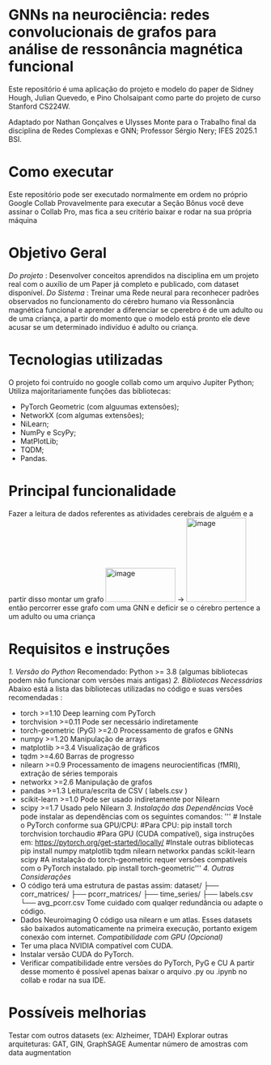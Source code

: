 # GNNs na neurociência: redes convolucionais de grafos para análise de ressonância magnética funcional
Este repositório é uma aplicação do projeto e modelo do paper de Sidney Hough, Julian Quevedo, e Pino Cholsaipant como parte do projeto de curso Stanford CS224W.

Adaptado por Nathan Gonçalves e Ulysses Monte para o Trabalho final da disciplina de Redes Complexas e GNN;
Professor Sérgio Nery;
IFES 2025.1 BSI.

# Como executar
Este repositório pode ser executado normalmente em ordem no próprio Google Collab
Provavelmente para executar a Seção Bônus você deve assinar o Collab Pro, mas fica a seu critério baixar e rodar na sua própria máquina

# Objetivo Geral
*Do projeto* : Desenvolver conceitos aprendidos na disciplina em um projeto real com o auxílio de um Paper já completo e publicado, com dataset disponível.
*Do Sistema* : Treinar uma Rede neural para reconhecer padrôes observados no funcionamento do cérebro humano via Ressonância magnética funcional e aprender a diferenciar se cperebro é de um adulto ou de uma criança, a partir do momento que o modelo está pronto ele deve acusar se um determinado indivíduo é adulto ou criança.

# Tecnologias utilizadas
O projeto foi contruído no google collab como um arquivo Jupiter Python;
Utiliza majoritariamente funções das bibliotecas:
 - PyTorch Geometric (com alguumas extensões);
 - NetworkX (com algumas extensões);
 - NiLearn;
 - NumPy e ScyPy;
 - MatPlotLib;
 - TQDM;
 - Pandas.

# Principal funcionalidade
Fazer a leitura de dados referentes as atividades cerebrais de alguém e a partir disso montar um grafo
<img width="138" height="67" alt="image" src="https://github.com/user-attachments/assets/94cf2977-7081-425a-b8e8-9688ac3e31ab" /> -> <img width="118" height="166" alt="image" src="https://github.com/user-attachments/assets/54bb5d55-4f8a-43b7-b129-db4aee200221" /><br/>
então percorrer esse grafo com uma GNN e deficir se o cérebro pertence a um adulto ou uma criança



# Requisitos e instruções 
*1. Versão do Python*
  Recomendado: Python >= 3.8 (algumas bibliotecas podem não funcionar com versões mais antigas)
*2. Bibliotecas Necessárias*
  Abaixo está a lista das bibliotecas utilizadas no código e suas versões recomendadas :
 - torch >=1.10 Deep learning com PyTorch
 - torchvision >=0.11 Pode ser necessário indiretamente
 - torch-geometric (PyG) >=2.0 Processamento de grafos e GNNs
 - numpy >=1.20 Manipulação de arrays
 - matplotlib >=3.4 Visualização de gráficos
 - tqdm >=4.60 Barras de progresso
 - nilearn >=0.9 Processamento de imagens neurocientíficas (fMRI), extração de séries temporais
 - networkx >=2.6 Manipulação de grafos
 - pandas >=1.3 Leitura/escrita de CSV ( labels.csv )
 - scikit-learn >=1.0 Pode ser usado indiretamente por Nilearn
 - scipy >=1.7 Usado pelo Nilearn
*3. Instalação das Dependências*
Você pode instalar as dependências com os seguintes comandos:
'''  # Instale o PyTorch conforme sua GPU/CPU:
  #Para CPU:
  pip install torch torchvision torchaudio
  #Para GPU (CUDA compatível), siga instruções em: https://pytorch.org/get-started/locally/ 
  #Instale outras bibliotecas
  pip install numpy matplotlib tqdm nilearn networkx pandas scikit-learn scipy
  #A instalação do torch-geometric requer versões compatíveis com o PyTorch instalado. 
  pip install torch-geometric'''
*4. Outras Considerações*
 - O código terá uma estrutura de pastas assim:
dataset/
├── corr_matrices/
├── pcorr_matrices/
├── time_series/
├── labels.csv
└── avg_pcorr.csv
Tome cuidado com qualqer redundância ou adapte o código.
 - Dados Neuroimaging
O código usa nilearn e um atlas. Esses datasets são baixados automaticamente na primeira execução, portanto exigem conexão com internet.
*Compatibilidade com GPU (Opcional)*
 - Ter uma placa NVIDIA compatível com CUDA.
 - Instalar versão CUDA do PyTorch.
 - Verificar compatibilidade entre versões do PyTorch, PyG e CU
A partir desse momento é possível apenas baixar o arquivo .py ou .ipynb no collab e rodar na sua IDE.

# Possíveis melhorias
Testar com outros datasets (ex: Alzheimer, TDAH)
Explorar outras arquiteturas: GAT, GIN, GraphSAGE
Aumentar número de amostras com data augmentation

